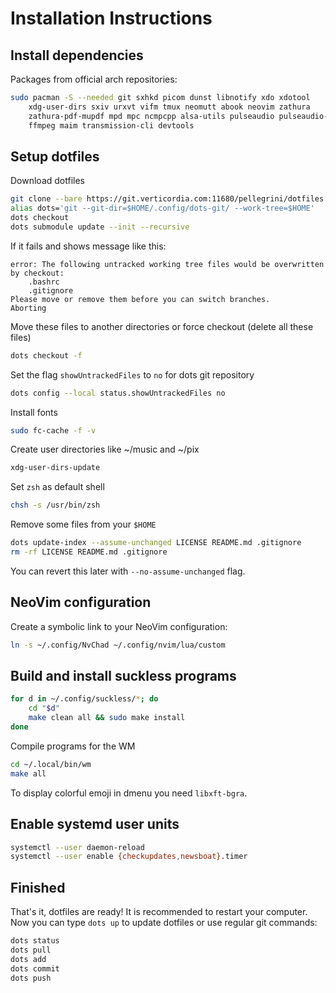 # Installation Instructions
## Install dependencies
Packages from official arch repositories:
```sh
sudo pacman -S --needed git sxhkd picom dunst libnotify xdo xdotool         \
    xdg-user-dirs sxiv urxvt vifm tmux neomutt abook neovim zathura         \
    zathura-pdf-mupdf mpd mpc ncmpcpp alsa-utils pulseaudio pulseaudio-alsa \
    ffmpeg maim transmission-cli devtools
```
## Setup dotfiles
Download dotfiles
```sh
git clone --bare https://git.verticordia.com:11680/pellegrini/dotfiles.git ~/.config/dots-git
alias dots='git --git-dir=$HOME/.config/dots-git/ --work-tree=$HOME'
dots checkout
dots submodule update --init --recursive
```
If it fails and shows message like this:
```
error: The following untracked working tree files would be overwritten by checkout:
    .bashrc
    .gitignore
Please move or remove them before you can switch branches.
Aborting
```
Move these files to another directories or force checkout (delete all these files)
```sh
dots checkout -f
```
Set the flag `showUntrackedFiles` to `no` for dots git repository
```sh
dots config --local status.showUntrackedFiles no
```
Install fonts
```sh
sudo fc-cache -f -v
```
Create user directories like ~/music and ~/pix
```sh
xdg-user-dirs-update
```
Set `zsh` as default shell
```sh
chsh -s /usr/bin/zsh
```
Remove some files from your `$HOME`
```sh
dots update-index --assume-unchanged LICENSE README.md .gitignore
rm -rf LICENSE README.md .gitignore
```
You can revert this later with `--no-assume-unchanged` flag.

## NeoVim configuration
Create a symbolic link to your NeoVim configuration:
```sh
ln -s ~/.config/NvChad ~/.config/nvim/lua/custom
```

## Build and install suckless programs
```sh
for d in ~/.config/suckless/*; do
	cd "$d"
	make clean all && sudo make install
done
```

Compile programs for the WM
```sh
cd ~/.local/bin/wm
make all
```
To display colorful emoji in dmenu you need `libxft-bgra`.

## Enable systemd user units
```sh
systemctl --user daemon-reload
systemctl --user enable {checkupdates,newsboat}.timer
```

## Finished
That's it, dotfiles are ready! It is recommended to restart your computer. Now you can type `dots up` to update dotfiles or use regular git commands:
```sh
dots status
dots pull
dots add
dots commit
dots push
```
